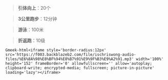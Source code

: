 > **引体向上**：20个

> **3公里跑步**：12分钟

> **游泳**：100米

> **折返跑**：10级

`Gmeek-html<iframe style='border-radius:12px' src='https://f003.backblazeb2.com/file/ischriswong-audio-files/%E6%8A%98%E8%BF%94%E8%B7%91%E9%9F%B3%E9%A2%91.mp3' width='100%' height='152' frameBorder='0' allowfullscreen='' allow='autoplay; clipboard-write; encrypted-media; fullscreen; picture-in-picture' loading='lazy'></iframe>`